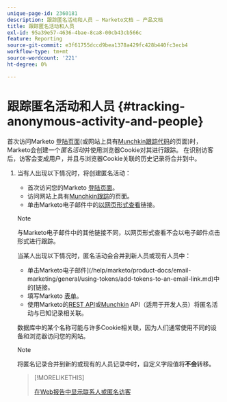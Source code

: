 ```yaml
---
unique-page-id: 2360181
description: 跟踪匿名活动和人员 — Marketo文档 — 产品文档
title: 跟踪匿名活动和人员
exl-id: 95a39e57-4636-4bae-8ca8-00cb43cb566c
feature: Reporting
source-git-commit: e3f61755dccd9bea1378a429fc428b440fc3ecb4
workflow-type: tm+mt
source-wordcount: '221'
ht-degree: 0%

---
```


# 跟踪匿名活动和人员 {#tracking-anonymous-activity-and-people}

首次访问Marketo [登陆页面](/help/marketo/product-docs/demand-generation/landing-pages/free-form-landing-pages/create-a-free-form-landing-page.md)(或网站上具有[Munchkin跟踪代码](/help/marketo/product-docs/administration/additional-integrations/add-munchkin-tracking-code-to-your-website.md)的页面)时，Marketo会创建一个&#x200B;_匿名活动_&#x200B;并使用浏览器Cookie对其进行跟踪。 在识别访客后，访客会变成用户，并且与浏览器Cookie关联的历史记录将合并到中。

1. 当有人出现以下情况时，将创建匿名活动：

   * 首次访问您的Marketo [登陆页面](/help/marketo/product-docs/demand-generation/landing-pages/free-form-landing-pages/create-a-free-form-landing-page.md)。
   * 访问网站上具有[Munchkin跟踪](/help/marketo/product-docs/administration/additional-integrations/add-munchkin-tracking-code-to-your-website.md)的页面。
   * 单击Marketo电子邮件中的[以网页形式查看](/help/marketo/product-docs/email-marketing/general/functions-in-the-editor/add-a-view-as-web-page-link-to-an-email.md)链接。

   >[!NOTE]
   >
   >与Marketo电子邮件中的其他链接不同，以网页形式查看不会以电子邮件点击形式进行跟踪。

   当某人出现以下情况时，匿名活动会合并到新人员或现有人员中：

   * 单击Marketo电子邮件](/help/marketo/product-docs/email-marketing/general/using-tokens/add-tokens-to-an-email-link.md)中的[链接。
   * 填写Marketo [表单](/help/marketo/product-docs/demand-generation/forms/creating-a-form/create-a-form.md)。
   * 使用Marketo的[REST API](https://experienceleague.adobe.com/en/docs/marketo-developer/marketo/rest/lead-database/leads)或[Munchkin](https://experienceleague.adobe.com/en/docs/marketo-developer/marketo/javascriptapi/leadtracking/lead-tracking) API（适用于开发人员）将匿名活动与已知记录相关联。

   数据库中的某个名称可能与许多Cookie相关联，因为人们通常使用不同的设备和浏览器访问您的网站。

   >[!NOTE]
   >
   >将匿名记录合并到新的或现有的人员记录中时，自定义字段值将&#x200B;**不会**&#x200B;转移。

   >[!MORELIKETHIS]
   >
   >[在Web报告中显示联系人或匿名访客](/help/marketo/product-docs/reporting/basic-reporting/report-activity/display-people-or-anonymous-visitors-in-web-reports.md)
